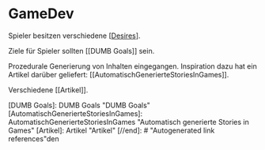 # GameDev

Spieler besitzen verschiedene [[Desires]].

Ziele für Spieler sollten [[DUMB Goals]] sein.

Prozedurale Generierung von Inhalten eingegangen. Inspiration dazu hat ein Artikel darüber geliefert: [[AutomatischGenerierteStoriesInGames]].

Verschiedene [[Artikel]].

[//begin]: # "Autogenerated link references for markdown compatibility"
[Desires]: Desires "Desires"
[DUMB Goals]: DUMB Goals "DUMB Goals"
[AutomatischGenerierteStoriesInGames]: AutomatischGenerierteStoriesInGames "Automatisch generierte Stories in Games"
[Artikel]: Artikel "Artikel"
[//end]: # "Autogenerated link references"den
